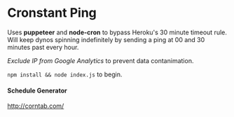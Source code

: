 # Cronstant Ping

Uses **puppeteer** and **node-cron** to bypass Heroku's 30 minute timeout rule. Will keep dynos spinning indefinitely by sending a ping at 00 and 30 minutes past every hour.

_Exclude IP from Google Analytics_ to prevent data contanimation.

`npm install && node index.js` to begin.

#### Schedule Generator

http://corntab.com/
